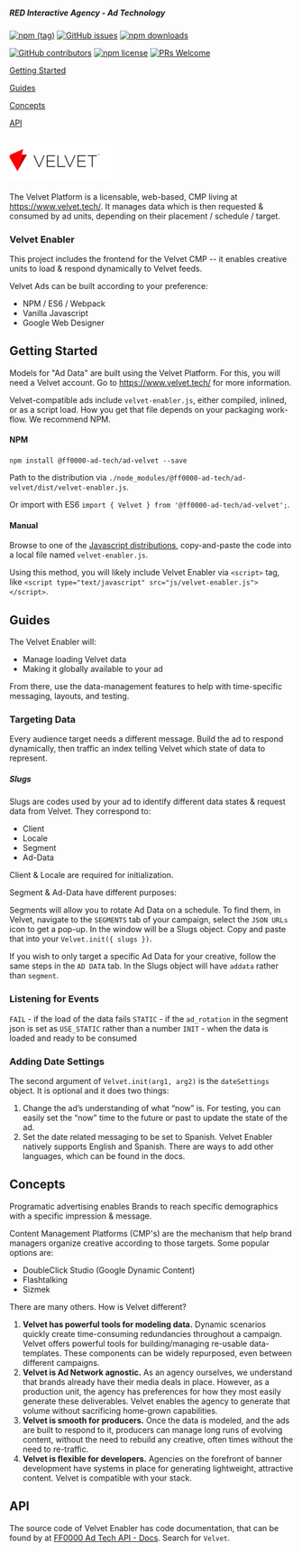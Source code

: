 ##### RED Interactive Agency - Ad Technology

[![npm (tag)](https://img.shields.io/npm/v/@ff0000-ad-tech%2Fad-velvet.svg?style=flat-square)](https://www.npmjs.com/package/@ff0000-ad-tech%2Fad-velvet)
[![GitHub issues](https://img.shields.io/github/issues/ff0000-ad-tech/ad-velvet.svg?style=flat-square)](https://github.com/ff0000-ad-tech/ad-velvet)
[![npm downloads](https://img.shields.io/npm/dm/@ff0000-ad-tech%2Fad-velvet.svg?style=flat-square)](https://www.npmjs.com/package/@ff0000-ad-tech%2Fad-velvet)

[![GitHub contributors](https://img.shields.io/github/contributors/ff0000-ad-tech/ad-velvet.svg?style=flat-square)](https://github.com/ff0000-ad-tech/ad-velvet/graphs/contributors/)
[![npm license](https://img.shields.io/npm/l/@ff0000-ad-tech%2Fad-velvet.svg?style=flat-square)](https://github.com/ff0000-ad-tech/ad-velvet/blob/master/LICENSE)
[![PRs Welcome](https://img.shields.io/badge/PRs-welcome-brightgreen.svg?style=flat-square)](http://makeapullrequest.com)

[Getting Started](#getting-started)

[Guides](#guides)

[Concepts](#concepts)

[API](#api)

## ![Velvet Logo](https://github.com/ff0000-ad-tech/readme-assets/blob/master/ad-velvet/velvet-logo.png)

The Velvet Platform is a licensable, web-based, CMP living at https://www.velvet.tech/. It manages data which is then requested & consumed by ad units, depending on their placement / schedule / target.

### Velvet Enabler

This project includes the frontend for the Velvet CMP -- it enables creative units to load & respond dynamically to Velvet feeds.

Velvet Ads can be built according to your preference:

- NPM / ES6 / Webpack
- Vanilla Javascript
- Google Web Designer

## Getting Started

<a name="getting-started"></a>
Models for "Ad Data" are built using the Velvet Platform. For this, you will need a Velvet account. Go to https://www.velvet.tech/ for more information.

Velvet-compatible ads include `velvet-enabler.js`, either compiled, inlined, or as a script load. How you get that file depends on your packaging work-flow. We recommend NPM.

#### NPM

`npm install @ff0000-ad-tech/ad-velvet --save`

Path to the distribution via `./node_modules/@ff0000-ad-tech/ad-velvet/dist/velvet-enabler.js`.

Or import with ES6 `import { Velvet } from '@ff0000-ad-tech/ad-velvet';`.

#### Manual

Browse to one of the [Javascript distributions](https://github.com/ff0000-ad-tech/ad-velvet/tree/feature/enabler/dist), copy-and-paste the code into a local file named `velvet-enabler.js`.

Using this method, you will likely include Velvet Enabler via `<script>` tag, like `<script type="text/javascript" src="js/velvet-enabler.js"></script>`.

## Guides

<a name="guides"></a>

The Velvet Enabler will:

- Manage loading Velvet data
- Making it globally available to your ad

From there, use the data-management features to help with time-specific messaging, layouts, and testing.

### Targeting Data

Every audience target needs a different message. Build the ad to respond dynamically, then traffic an index telling Velvet which state of data to represent.

##### Slugs

Slugs are codes used by your ad to identify different data states & request data from Velvet. They correspond to:

- Client
- Locale
- Segment
- Ad-Data

Client & Locale are required for initialization.

Segment & Ad-Data have different purposes:

Segments will allow you to rotate Ad Data on a schedule. To find them, in Velvet, navigate to the `SEGMENTS` tab of your campaign, select the `JSON URLs` icon to get a pop-up. In the window will be a Slugs object. Copy and paste that into your `Velvet.init({ slugs })`.

If you wish to only target a specific Ad Data for your creative, follow the same steps in the `AD DATA` tab. In the Slugs object will have `addata` rather than `segment`.

### Listening for Events

`FAIL` - if the load of the data fails
`STATIC` - if the `ad_rotation` in the segment json is set as `USE_STATIC` rather than a number
`INIT` - when the data is loaded and ready to be consumed

### Adding Date Settings

The second argument of `Velvet.init(arg1, arg2)` is the `dateSettings` object. It is optional and it does two things:

1.  Change the ad’s understanding of what “now” is. For testing, you can easily set the “now” time to the future or past to update the state of the ad.
2.  Set the date related messaging to be set to Spanish. Velvet Enabler natively supports English and Spanish. There are ways to add other languages, which can be found in the docs.

## Concepts

<a name="concepts"></a>

Programatic advertising enables Brands to reach specific demographics with a specific impression & message.

Content Management Platforms (CMP's) are the mechanism that help brand managers organize creative according to those targets. Some popular options are:

- DoubleClick Studio (Google Dynamic Content)
- Flashtalking
- Sizmek

There are many others. How is Velvet different?

1.  **Velvet has powerful tools for modeling data.**
    Dynamic scenarios quickly create time-consuming redundancies throughout a campaign. Velvet offers powerful tools for building/managing re-usable data-templates. These components can be widely repurposed, even between different campaigns.
2.  **Velvet is Ad Network agnostic.**
    As an agency ourselves, we understand that brands already have their media deals in place. However, as a production unit, the agency has preferences for how they most easily generate these deliverables. Velvet enables the agency to generate that volume without sacrificing home-grown capabilities.
3.  **Velvet is smooth for producers.**
    Once the data is modeled, and the ads are built to respond to it, producers can manage long runs of evolving content, without the need to rebuild any creative, often times without the need to re-traffic.
4.  **Velvet is flexible for developers.**
    Agencies on the forefront of banner development have systems in place for generating lightweight, attractive content. Velvet is compatible with your stack.

## API

<a name="api"></a>

The source code of Velvet Enabler has code documentation, that can be found by at [FF0000 Ad Tech API - Docs](https://ff0000-ad-tech.github.io/ad-docs/). Search for `Velvet`.
